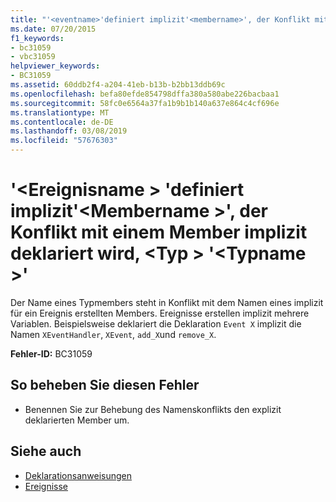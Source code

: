 ```yaml
---
title: "'<eventname>'definiert implizit'<membername>', der Konflikt mit einem Member implizit deklariert wird, im <type> '<typename>'"
ms.date: 07/20/2015
f1_keywords:
- bc31059
- vbc31059
helpviewer_keywords:
- BC31059
ms.assetid: 60ddb2f4-a204-41eb-b13b-b2bb13ddb69c
ms.openlocfilehash: befa80efde854798dffa380a580abe226bacbaa1
ms.sourcegitcommit: 58fc0e6564a37fa1b9b1b140a637e864c4cf696e
ms.translationtype: MT
ms.contentlocale: de-DE
ms.lasthandoff: 03/08/2019
ms.locfileid: "57676303"
---
```

# <a name="eventname-implicitly-defines-membername-which-conflicts-with-a-member-implicitly-declared-in-type-typename"></a>'\<Ereignisname > 'definiert implizit'\<Membername >', der Konflikt mit einem Member implizit deklariert wird, \<Typ > '\<Typname >'

Der Name eines Typmembers steht in Konflikt mit dem Namen eines implizit für ein Ereignis erstellten Members. Ereignisse erstellen implizit mehrere Variablen. Beispielsweise deklariert die Deklaration `Event X` implizit die Namen `XEventHandler`, `XEvent`, `add_X`und `remove_X`.

**Fehler-ID:** BC31059

## <a name="to-correct-this-error"></a>So beheben Sie diesen Fehler

- Benennen Sie zur Behebung des Namenskonflikts den explizit deklarierten Member um.

## <a name="see-also"></a>Siehe auch

- [Deklarationsanweisungen](~/docs/visual-basic/programming-guide/language-features/statements.md#declaration-statements)
- [Ereignisse](../../visual-basic/programming-guide/language-features/events/index.md)
